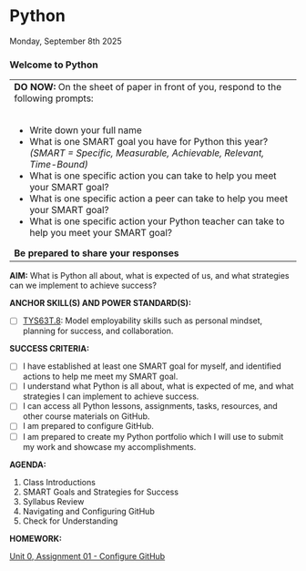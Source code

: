 # Python
Monday, September 8th 2025

### Welcome to Python

<table>
  <tr>
    <td><b>DO NOW:</b> On the sheet of paper in front of you, respond to the following prompts:<br><br>
    <ul>
      <li> Write down your full name</li>
      <li> What is one SMART goal you have for Python this year?<br><i>(SMART = Specific, Measurable, Achievable, Relevant, Time-Bound)</i></li>
      <li> What is one specific action you can take to help you meet your SMART goal?</li>
      <li> What is one specific action a peer can take to help you meet your SMART goal?</li>
      <li> What is one specific action your Python teacher can take to help you meet your SMART goal?</li>
    </ul>
    <b>Be prepared to share your responses</b>
  </tr>
</table>

**AIM:** What is Python all about, what is expected of us, and what strategies can we implement to achieve success?

**ANCHOR SKILL(S) AND POWER STANDARD(S):** 

 - [ ] <ins>TYS63T.8</ins>: Model employability skills such as personal mindset, planning for success, and collaboration.

**SUCCESS CRITERIA:**
- [ ] I have established at least one SMART goal for myself, and identified actions to help me meet my SMART goal.
- [ ] I understand what Python is all about, what is expected of me, and what strategies I can implement to achieve success.
- [ ] I can access all Python lessons, assignments, tasks, resources, and other course materials on GitHub.
- [ ] I am prepared to configure GitHub.
- [ ] I am prepared to create my Python portfolio which I will use to submit my work and showcase my accomplishments.

**AGENDA:**

1. Class Introductions
2. SMART Goals and Strategies for Success
3. Syllabus Review
4. Navigating and Configuring GitHub
5. Check for Understanding

**HOMEWORK:** 

[Unit 0, Assignment 01 - Configure GitHub](https://github.com/MrJSwotinsky/Python_2025_2026/blob/main/Unit_00_Intro_to_Python/Assignments/Assignment_01_Configure_Github.md)
